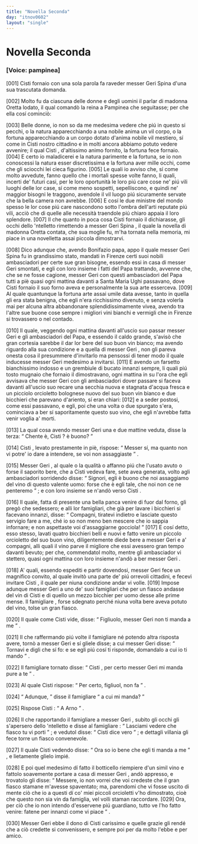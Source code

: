 ```yaml
---
title: "Novella Seconda"
day: "itnov0602"
layout: "single"
---
```

<div id="nov0602" type="novella" who="pampinea">
 <h1>
  Novella Seconda
 </h1>
 <argument>
  <p>
   <h3>
    [Voice: pampinea]
   </h3>
  </p>
  <p>
   <a name="p06020001">
    [001]
   </a>
   <name persref="cisti" type="person">
    Cisti
   </name>
   fornaio con una sola parola fa raveder messer
   <name persref="gerispina" type="person">
    Geri Spina
   </name>
   d'una sua trascutata domanda.
  </p>
 </argument>
 <div3 type="commentary" who="author">
  <p>
   <a name="p06020002">
    [002]
   </a>
   Molto fu da ciascuna delle donne e degli uomini il parlar di
   <name persref="oretta" type="person">
    madonna Oretta
   </name>
   lodato, il qual comand&ograve; la
   <name persref="elissa" type="person">
    reina
   </name>
   a
   <name persref="pampinea" type="person">
    Pampinea
   </name>
   che seguitasse; per che ella cos&iacute; cominci&ograve;:
  </p>
 </div3>
 <div3 type="commentary" who="pampinea">
  <p>
   <a name="p06020003">
    [003]
   </a>
   Belle donne, io non so da me medesima vedere che pi&uacute; in questo si pecchi, o la natura apparecchiando a una nobile anima un vil corpo, o la fortuna apparecchiando a un corpo dotato d'anima nobile vil mestiero, s&iacute; come in
   <name persref="cisti" type="person">
    Cisti
   </name>
   nostro cittadino e in molti ancora abbiamo potuto vedere avvenire; il qual
   <name persref="cisti" type="person">
    Cisti
   </name>
   , d'altissimo animo fornito, la fortuna fece fornaio.
   <a name="p06020004">
    [004]
   </a>
   E certo io maladicerei e la natura parimente e la fortuna, se io non conoscessi la natura esser discretissima e la fortuna aver mille occhi, come che gli sciocchi lei cieca figurino.
   <a name="p06020005">
    [005]
   </a>
   Le quali io avviso che, s&iacute; come molto avvedute, fanno quello che i mortali spesse volte fanno, li quali, incerti de' futuri casi, per le loro oportunit&agrave; le loro pi&uacute; care cose ne' pi&uacute; vili luoghi delle lor case, s&iacute; come meno sospetti, sepelliscono, e quindi ne' maggior bisogni le traggono, avendole il vil luogo pi&uacute; sicuramente servate che la bella camera non avrebbe.
   <a name="p06020006">
    [006]
   </a>
   E cos&iacute; le due ministre del mondo spesso le lor cose pi&uacute; care nascondono sotto l'ombra dell'arti reputate pi&uacute; vili, acci&ograve; che di quelle alle necessit&agrave; traendole pi&uacute; chiaro appaia il loro splendore.
   <a name="p06020007">
    [007]
   </a>
   Il che quanto in poca cosa
   <name persref="cisti" type="person">
    Cisti
   </name>
   fornaio il dichiarasse, gli occhi dello 'ntelletto rimettendo a messer
   <name persref="gerispina" type="person">
    Geri Spina
   </name>
   , il quale la novella di madonna Oretta contata, che sua moglie fu, m'ha tornata nella memoria, mi piace in una novelletta assai piccola dimostrarvi.
  </p>
 </div3>
 <p>
  <a name="p06020008">
   [008]
  </a>
  Dico adunque che, avendo
  <name persref="bonifazio" type="person">
   Bonifazio
  </name>
  papa, appo il quale messer
  <name persref="gerispina" type="person">
   Geri Spina
  </name>
  fu in grandissimo stato, mandati in
  <name placeref="firenze" type="place">
   Firenze
  </name>
  certi suoi nobili ambasciadori per certe sue gran bisogne, essendo essi in casa di messer
  <name persref="gerispina" type="person">
   Geri
  </name>
  smontati, e egli con loro insieme i fatti del Papa trattando, avvenne che, che se ne fosse cagione, messer
  <name persref="gerispina" type="person">
   Geri
  </name>
  con questi ambasciadori del Papa tutti a pi&egrave; quasi ogni mattina davanti a
  <name placeref="santamariaughi" type="place">
   Santa Maria Ughi
  </name>
  passavano, dove
  <name persref="cisti" type="person">
   Cisti
  </name>
  fornaio il suo forno aveva e personalmente la sua arte esserceva.
  <a name="p06020009">
   [009]
  </a>
  Al quale quantunque la fortuna arte assai umile data avesse, tanto in quella gli era stata benigna, che egli n'era ricchissimo divenuto, e senza volerla mai per alcuna altra abbandonare splendidissimamente vivea, avendo tra l'altre sue buone cose sempre i migliori vini bianchi e vermigli che in
  <name placeref="firenze" type="place">
   Firenze
  </name>
  si trovassero o nel contado.
 </p>
 <p>
  <a name="p06020010">
   [010]
  </a>
  Il quale, veggendo ogni mattina davanti all'uscio suo passar messer
  <name persref="gerispina" type="person">
   Geri
  </name>
  e gli ambasciadori del Papa, e essendo il caldo grande, s'avis&ograve; che gran cortesia sarebbe il dar lor bere del suo buon vin bianco; ma avendo riguardo alla sua condizione e a quella di messer
  <name persref="gerispina" type="person">
   Geri
  </name>
  , non gli pareva onesta cosa il presummere d'invitarlo ma pensossi di tener modo il quale inducesse messer
  <name persref="gerispina" type="person">
   Geri
  </name>
  medesimo a invitarsi.
  <a name="p06020011">
   [011]
  </a>
  E avendo un farsetto bianchissimo indosso e un grembiule di bucato innanzi sempre, li quali pi&uacute; tosto mugnaio che fornaio il dimostravano, ogni mattina in su l'ora che egli avvisava che messer
  <name persref="gerispina" type="person">
   Geri
  </name>
  con gli ambasciadori dover passare si faceva davanti all'uscio suo recare una secchia nuova e stagnata d'acqua fresca e un picciolo orcioletto bolognese nuovo del suo buon vin bianco e due bicchieri che parevano d'ariento, s&iacute; eran chiari:
  <a name="p06020012">
   [012]
  </a>
  e a seder postosi, come essi passavano, e egli, poi che una volta o due spurgato s'era, cominciava a ber s&iacute; saporitamente questo suo vino, che egli n'avrebbe fatta venir voglia a' morti.
 </p>
 <p>
  <a name="p06020013">
   [013]
  </a>
  La qual cosa avendo messer
  <name persref="gerispina" type="person">
   Geri
  </name>
  una e due mattine veduta, disse la terza:
  <q direct="unspecified" who="gerispina">
   Chente &egrave;,
   <name persref="cisti" type="person">
    Cisti
   </name>
   ? &egrave; buono?
  </q>
 </p>
 <p>
  <a name="p06020014">
   [014]
  </a>
  <name persref="cisti" type="person">
   Cisti
  </name>
  , levato prestamente in pi&egrave;, rispose:
  <q direct="unspecified" who="cisti">
   Messer s&iacute;, ma quanto non vi potre' io dare a intendere, se voi non assaggiaste
  </q>
  .
 </p>
 <p>
  <a name="p06020015">
   [015]
  </a>
  Messer
  <name persref="gerispina" type="person">
   Geri
  </name>
  , al quale o la qualit&agrave; o affanno pi&uacute; che l'usato avuto o forse il saporito bere, che a
  <name persref="cisti" type="person">
   Cisti
  </name>
  vedeva fare, sete avea generata, volto agli ambasciadori sorridendo disse:
  <q direct="unspecified" who="gerispina">
   Signori, egli &egrave; buono che noi assaggiamo del vino di questo valente uomo: forse che &egrave; egli tale, che noi non ce ne penteremo
  </q>
  ; e con loro insieme se n'and&ograve; verso
  <name persref="cisti" type="person">
   Cisti
  </name>
  .
 </p>
 <p>
  <a name="p06020016">
   [016]
  </a>
  Il quale, fatta di presente una bella panca venire di fuor dal forno, gli preg&ograve; che sedessero; e alli lor famigliari, che gi&agrave; per lavare i bicchieri si facevano innanzi, disse:
  <q direct="unspecified" who="cisti">
   Compagni, tiratevi indietro e lasciate questo servigio fare a me, ch&eacute; io so non meno ben mescere che io sappia infornare; e non aspettaste voi d'assaggiarne gocciola!
  </q>
  <a name="p06020017">
   [017]
  </a>
  E cos&iacute; detto, esso stesso, lavati quatro bicchieri belli e nuovi e fatto venire un piccolo orcioletto del suo buon vino, diligentemente diede bere a messer
  <name persref="gerispina" type="person">
   Geri
  </name>
  e a' compagni, alli quali il vino parve il migliore che essi avessero gran tempo davanti bevuto; per che, commendatol molto, mentre gli ambasciador vi stettero, quasi ogni mattina con loro insieme n'and&ograve; a ber messer
  <name persref="gerispina" type="person">
   Geri
  </name>
  .
 </p>
 <p>
  <a name="p06020018">
   [018]
  </a>
  A' quali, essendo espediti e partir dovendosi, messer
  <name persref="gerispina" type="person">
   Geri
  </name>
  fece un magnifico convito, al quale invit&ograve; una parte de' pi&uacute; orrevoli cittadini, e fecevi invitare
  <name persref="cisti" type="person">
   Cisti
  </name>
  , il quale per niuna condizione andar vi volle.
  <a name="p06020019">
   [019]
  </a>
  Impose adunque messer
  <name persref="gerispina" type="person">
   Geri
  </name>
  a uno de' suoi famigliari che per un fiasco andasse del vin di
  <name persref="cisti" type="person">
   Cisti
  </name>
  e di quello un mezzo bicchier per uomo desse alle prime mense. Il
  <name persref="famigliare-0602" type="person">
   famigliare
  </name>
  , forse sdegnato perch&eacute; niuna volta bere aveva potuto del vino, tolse un gran fiasco.
 </p>
 <p>
  <a name="p06020020">
   [020]
  </a>
  Il quale come
  <name persref="cisti" type="person">
   Cisti
  </name>
  vide, disse:
  <q direct="unspecified" who="cisti">
   Figliuolo, messer
   <name persref="gerispina" type="person">
    Geri
   </name>
   non ti manda a me
  </q>
  .
 </p>
 <p>
  <a name="p06020021">
   [021]
  </a>
  Il che raffermando pi&uacute; volte il
  <name persref="famigliare-0602" type="person">
   famigliare
  </name>
  n&eacute; potendo altra risposta avere, torn&ograve; a messer
  <name persref="gerispina" type="person">
   Geri
  </name>
  e s&iacute; gliele disse; a cui messer
  <name persref="gerispina" type="person">
   Geri
  </name>
  disse:
  <q direct="unspecified" who="gerispina">
   Tornavi e digli che s&iacute; fo: e se egli pi&uacute; cos&iacute; ti risponde, domandalo a cui io ti mando
  </q>
  .
 </p>
 <p>
  <a name="p06020022">
   [022]
  </a>
  Il
  <name persref="famigliare-0602" type="person">
   famigliare
  </name>
  tornato disse:
  <q direct="unspecified" who="famigliare-0602">
   <name persref="cisti" type="person">
    Cisti
   </name>
   , per certo messer
   <name persref="gerispina" type="person">
    Geri
   </name>
   mi manda pure a te
  </q>
  .
 </p>
 <p>
  <a name="p06020023">
   [023]
  </a>
  Al quale
  <name persref="cisti" type="person">
   Cisti
  </name>
  rispose:
  <q direct="unspecified" who="cisti">
   Per certo, figliuol, non fa
  </q>
  .
 </p>
 <p>
  <a name="p06020024">
   [024]
  </a>
  <q direct="unspecified" who="famigliare-0602">
   Adunque,
  </q>
  disse il
  <name persref="famigliare-0602" type="person">
   famigliare
  </name>
  <q direct="unspecified">
   a cui mi manda?
  </q>
 </p>
 <p>
  <a name="p06020025">
   [025]
  </a>
  Rispose
  <name persref="cisti" type="person">
   Cisti
  </name>
  :
  <q direct="unspecified" who="cisti">
   A Arno
  </q>
  .
 </p>
 <p>
  <a name="p06020026">
   [026]
  </a>
  Il che rapportando il
  <name persref="famigliare-0602" type="person">
   famigliare
  </name>
  a messer
  <name persref="gerispina" type="person">
   Geri
  </name>
  , subito gli occhi gli s'apersero dello 'ntelletto e disse al
  <name persref="famigliare-0602" type="person">
   famigliare
  </name>
  :
  <q direct="unspecified" who="gerispina">
   Lasciami vedere che fiasco tu vi porti
  </q>
  ; e vedutol disse:
  <q direct="unspecified">
   <name persref="cisti" type="person">
    Cisti
   </name>
   dice vero
  </q>
  ; e dettagli villania gli fece torre un fiasco convenevole.
 </p>
 <p>
  <a name="p06020027">
   [027]
  </a>
  Il quale
  <name persref="cisti" type="person">
   Cisti
  </name>
  vedendo disse:
  <q direct="unspecified" who="cisti">
   Ora so io bene che egli ti manda a me
  </q>
  , e lietamente glielo impi&eacute;.
 </p>
 <p>
  <a name="p06020028">
   [028]
  </a>
  E poi quel medesimo d&iacute; fatto il botticello riempiere d'un simil vino e fattolo soavemente portare a casa di messer
  <name persref="gerispina" type="person">
   Geri
  </name>
  , and&ograve; appresso, e trovatolo gli disse:
  <q direct="unspecified" who="cisti">
   Messere, io non vorrei che voi credeste che il gran fiasco stamane m'avesse spaventato; ma, parendomi che vi fosse uscito di mente ci&ograve; che io a questi d&iacute; co' miei piccoli orcioletti v'ho dimostrato, cio&egrave; che questo non sia vin da famiglia, vel volli staman raccordare.
   <a name="p06020029">
    [029]
   </a>
   Ora, per ci&ograve; che io non intendo d'esservene pi&uacute; guardiano, tutto ve l'ho fatto venire: fatene per innanzi come vi piace
  </q>
  .
 </p>
 <p>
  <a name="p06020030">
   [030]
  </a>
  Messer
  <name persref="gerispina" type="person">
   Geri
  </name>
  ebbe il dono di
  <name persref="cisti" type="person">
   Cisti
  </name>
  carissimo e quelle grazie gli rend&eacute; che a ci&ograve; credette si convenissero, e sempre poi per da molto l'ebbe e per amico.
 </p>
</div>